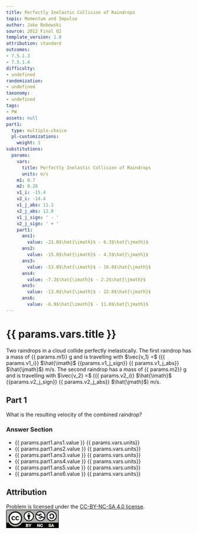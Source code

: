 ```yaml
---
title: Perfectly Inelastic Collision of Raindrops
topic: Momentum and Impulse
author: Jake Bobowski
source: 2012 Final Q2
template_version: 1.0
attribution: standard
outcomes:
- 7.5.1.3
- 7.5.1.4
difficulty:
- undefined
randomization:
- undefined
taxonomy:
- undefined
tags:
- PW
assets: null
part1:
  type: multiple-choice
  pl-customizations:
    weight: 1
substitutions:
  params:
    vars:
      title: Perfectly Inelastic Collision of Raindrops
      units: m/s
    m1: 0.7
    m2: 0.28
    v1_i: -15.4
    v2_i: -14.4
    v1_j_abs: 11.1
    v2_j_abs: 12.0
    v1_j_sign: ' - '
    v2_j_sign: ' + '
    part1:
      ans1:
        value: -21.0$\hat{\imath}$ - 6.3$\hat{\jmath}$
      ans2:
        value: -15.0$\hat{\imath}$ - 4.5$\hat{\jmath}$
      ans3:
        value: -53.0$\hat{\imath}$ - 16.0$\hat{\jmath}$
      ans4:
        value: -7.3$\hat{\imath}$ - 2.2$\hat{\jmath}$
      ans5:
        value: -13.0$\hat{\imath}$ - 22.0$\hat{\jmath}$
      ans6:
        value: -6.9$\hat{\imath}$ - 11.0$\hat{\jmath}$
---
```

# {{ params.vars.title }}
Two raindrops in a cloud collide perfectly inelastically. The first raindrop has a mass of {{ params.m1}} g and is travelling with $\vec{v_1} =$ ({{ params.v1_i}} $\hat{\imath}$ {{params.v1_j_sign}} {{ params.v1_j_abs}} $\hat{\jmath}$) m/s.
The second raindrop has a mass of {{ params.m2}} g and is travelling with $\vec{v_2} =$ ({{ params.v2_i}} $\hat{\imath}$ {{params.v2_j_sign}} {{ params.v2_j_abs}} $\hat{\jmath}$) m/s.

## Part 1

What is the resulting velocity of the combined raindrop?

### Answer Section

- {{ params.part1.ans1.value }} {{ params.vars.units}}
- {{ params.part1.ans2.value }} {{ params.vars.units}}
- {{ params.part1.ans3.value }} {{ params.vars.units}}
- {{ params.part1.ans4.value }} {{ params.vars.units}}
- {{ params.part1.ans5.value }} {{ params.vars.units}}
- {{ params.part1.ans6.value }} {{ params.vars.units}}

## Attribution

Problem is licensed under the [CC-BY-NC-SA 4.0 license](https://creativecommons.org/licenses/by-nc-sa/4.0/).<br> ![The Creative Commons 4.0 license requiring attribution-BY, non-commercial-NC, and share-alike-SA license.](https://raw.githubusercontent.com/firasm/bits/master/by-nc-sa.png)